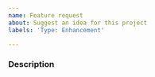 ```yaml
---
name: Feature request
about: Suggest an idea for this project
labels: 'Type: Enhancement'

---
```


### Description
<!-- Describe the suggestion(s) for what you want to be added. -->

